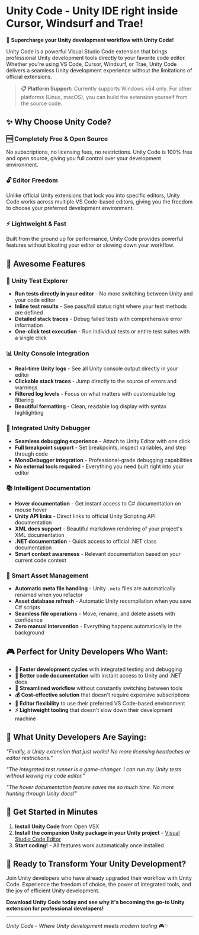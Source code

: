# Unity Code - Unity IDE right inside Cursor, Windsurf and Trae!

🚀 **Supercharge your Unity development workflow with Unity Code!**

Unity Code is a powerful Visual Studio Code extension that brings professional Unity development tools directly to your favorite code editor. Whether you're using VS Code, Cursor, Windsurf, or Trae, Unity Code delivers a seamless Unity development experience without the limitations of official extensions.

> **📋 Platform Support:** Currently supports Windows x64 only. For other platforms (Linux, macOS), you can build the extension yourself from the source code.

## ✨ Why Choose Unity Code?

### 🆓 **Completely Free & Open Source**
No subscriptions, no licensing fees, no restrictions. Unity Code is 100% free and open source, giving you full control over your development environment.

### 🔓 **Editor Freedom**
Unlike official Unity extensions that lock you into specific editors, Unity Code works across multiple VS Code-based editors, giving you the freedom to choose your preferred development environment.

### ⚡ **Lightweight & Fast**
Built from the ground up for performance, Unity Code provides powerful features without bloating your editor or slowing down your workflow.

## 🎯 Awesome Features

### 🧪 **Unity Test Explorer**
- **Run tests directly in your editor** - No more switching between Unity and your code editor
- **Inline test results** - See pass/fail status right where your test methods are defined
- **Detailed stack traces** - Debug failed tests with comprehensive error information
- **One-click test execution** - Run individual tests or entire test suites with a single click

### 📊 **Unity Console Integration**
- **Real-time Unity logs** - See all Unity console output directly in your editor
- **Clickable stack traces** - Jump directly to the source of errors and warnings
- **Filtered log levels** - Focus on what matters with customizable log filtering
- **Beautiful formatting** - Clean, readable log display with syntax highlighting

### 🐛 **Integrated Unity Debugger**
- **Seamless debugging experience** - Attach to Unity Editor with one click
- **Full breakpoint support** - Set breakpoints, inspect variables, and step through code
- **MonoDebugger integration** - Professional-grade debugging capabilities
- **No external tools required** - Everything you need built right into your editor

### 📚 **Intelligent Documentation**
- **Hover documentation** - Get instant access to C# documentation on mouse hover
- **Unity API links** - Direct links to official Unity Scripting API documentation
- **XML docs support** - Beautiful markdown rendering of your project's XML documentation
- **.NET documentation** - Quick access to official .NET class documentation
- **Smart context awareness** - Relevant documentation based on your current code context

### 🔄 **Smart Asset Management**
- **Automatic meta file handling** - Unity `.meta` files are automatically renamed when you refactor
- **Asset database refresh** - Automatic Unity recompilation when you save C# scripts
- **Seamless file operations** - Move, rename, and delete assets with confidence
- **Zero manual intervention** - Everything happens automatically in the background

## 🎮 Perfect for Unity Developers Who Want:

- **🚀 Faster development cycles** with integrated testing and debugging
- **📖 Better code documentation** with instant access to Unity and .NET docs
- **🔧 Streamlined workflow** without constantly switching between tools
- **💰 Cost-effective solution** that doesn't require expensive subscriptions
- **🎯 Editor flexibility** to use their preferred VS Code-based environment
- **⚡ Lightweight tooling** that doesn't slow down their development machine

## 🌟 What Unity Developers Are Saying:

*"Finally, a Unity extension that just works! No more licensing headaches or editor restrictions."*

*"The integrated test runner is a game-changer. I can run my Unity tests without leaving my code editor."*

*"The hover documentation feature saves me so much time. No more hunting through Unity docs!"*

## 🚀 Get Started in Minutes

1. **Install Unity Code** from Open VSX
2. **Install the companion Unity package in your Unity project** - [Visual Studio Code Editor](https://github.com/hackerzhuli/com.hackerzhuli.code)
3. **Start coding!** - All features work automatically once installed

## 🎯 Ready to Transform Your Unity Development?

Join Unity developers who have already upgraded their workflow with Unity Code. Experience the freedom of choice, the power of integrated tools, and the joy of efficient Unity development.

**Download Unity Code today and see why it's becoming the go-to Unity extension for professional developers!**

---

*Unity Code - Where Unity development meets modern tooling* 🎮✨